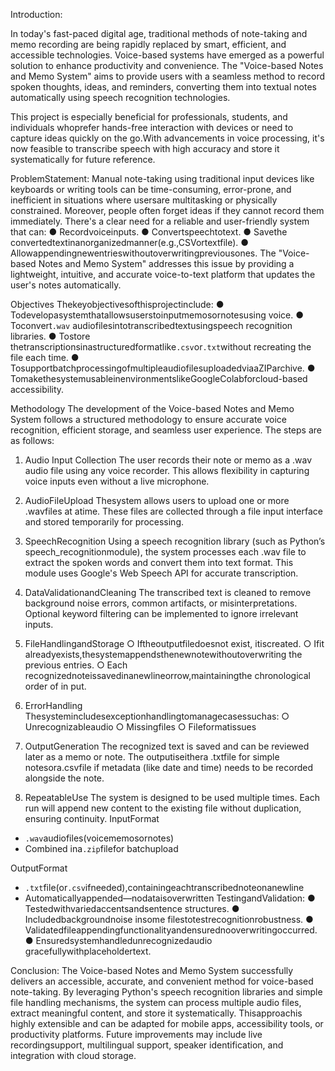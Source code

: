 Introduction:

In today's fast-paced digital age, traditional methods of note-taking and memo recording are being rapidly replaced by smart, efficient, and accessible technologies. Voice-based systems have emerged as a powerful solution to enhance productivity and convenience. The "Voice-based Notes and Memo System" aims to provide users with a seamless method to record spoken thoughts, ideas, and reminders, converting them into textual notes automatically using speech recognition technologies.

This project is especially beneficial for professionals, students, and individuals whoprefer hands-free interaction with devices or need to capture ideas quickly on the go.With advancements in voice processing, it's now feasible to transcribe speech with high accuracy and store it systematically for future reference.

ProblemStatement:
Manual note-taking using traditional input devices like keyboards or writing tools can be time-consuming, error-prone, and inefficient in situations where usersare multitasking or physically constrained. Moreover, people often forget ideas if they cannot record them immediately. There's a clear need for a reliable and user-friendly system that can:
●	Recordvoiceinputs.
●	Convertspeechtotext.
●	Savethe convertedtextinanorganizedmanner(e.g.,CSVortextfile).
●	Allowappendingnewentrieswithoutoverwritingpreviousones.
The "Voice-based Notes and Memo System" addresses this issue by providing a lightweight, intuitive, and accurate voice-to-text platform that updates the user's notes automatically.
 
Objectives
Thekeyobjectivesofthisprojectinclude:
●	Todevelopasystemthatallowsuserstoinputmemosornotesusing voice.
●	Toconvert`.wav` audiofilesintotranscribedtextusingspeech recognition libraries.
●	Tostore thetranscriptionsinastructuredformatlike`.csv`or`.txt`without recreating the file each time.
●	TosupportbatchprocessingofmultipleaudiofilesuploadedviaaZIParchive.
●	TomakethesystemusableinenvironmentslikeGoogleColabforcloud-based accessibility.


Methodology
The development of the Voice-based Notes and Memo System follows a structured methodology to ensure accurate voice recognition, efficient storage, and seamless user experience. The steps are as follows:
1.	Audio Input Collection
The user records their note or memo as a .wav audio file using any voice recorder. This allows flexibility in capturing voice inputs even without a live microphone.

2.	AudioFileUpload
Thesystem allows users to upload one or more .wavfiles at atime. These files are collected through a file input interface and stored temporarily for processing.

3.	SpeechRecognition
Using a speech recognition library (such as Python’s speech_recognitionmodule), the system processes each .wav file to extract the spoken words and convert them into text format. This module uses Google's Web Speech API for accurate transcription.
 


4.	DataValidationandCleaning
The transcribed text is cleaned to remove background noise errors, common artifacts, or misinterpretations. Optional keyword filtering can be implemented to ignore irrelevant inputs.

5.	FileHandlingandStorage
○	Iftheoutputfiledoesnot exist, itiscreated.
○	Ifit alreadyexists,thesystemappendsthenewnotewithoutoverwriting the previous entries.
○	Each recognizednoteissavedinanewlineorrow,maintainingthe chronological order of in put.

6.	ErrorHandling
Thesystemincludesexceptionhandlingtomanagecasessuchas:
○	Unrecognizableaudio
○	Missingfiles
○	Fileformatissues

7.	OutputGeneration
The recognized text is saved and can be reviewed later as a memo or note. The outputiseithera .txtfile for simple notesora.csvfile if metadata (like date and time) needs to be recorded alongside the note.

8.	RepeatableUse
The system is designed to be used multiple times. Each run will append new content to the existing file without duplication, ensuring continuity.
InputFormat
-	`.wav`audiofiles(voicememosornotes)
-	Combined ina`.zip`filefor batchupload

OutputFormat
-	`.txt`file(or`.csv`ifneeded),containingeachtranscribednoteonanewline
-	Automaticallyappended—nodataisoverwritten
TestingandValidation:
●	Testedwithvariedaccentsandsentence structures.
●	Includedbackgroundnoise insome filestotestrecognitionrobustness.
●	Validatedfileappendingfunctionalityandensurednooverwritingoccurred.
●	Ensuredsystemhandledunrecognizedaudio gracefullywithplaceholdertext.
 
Conclusion:
The Voice-based Notes and Memo System successfully delivers an accessible, accurate, and convenient method for voice-based note-taking. By leveraging Python's speech recognition libraries and simple file handling mechanisms, the system can process multiple audio files, extract meaningful content, and store it systematically.
Thisapproachis highly extensible and can be adapted for mobile apps, accessibility tools, or productivity platforms. Future improvements may include live recordingsupport, multilingual support, speaker identification, and integration with cloud storage.

